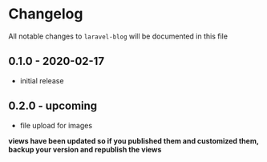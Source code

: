 # Changelog

All notable changes to `laravel-blog` will be documented in this file

## 0.1.0 - 2020-02-17

- initial release

## 0.2.0 - upcoming

- file upload for images

**views have been updated so if you published them and customized them, backup your version and republish the views**
